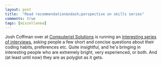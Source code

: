 ```yaml
---
layout: post
title:  "Read recommendation&ndash;perspective on skills series"
comments: true
tags: [miscellanea]
---
```



Josh Coffman over at [Computerist Solutions](http://computeristsolutions.com/) is running an [interesting series of interviews](http://computeristsolutions.com/blog/categories/interviews), asking people a few short and concise questions about their coding habits, preferences etc. Quite insightful, and he's bringing in interesting people who are extremely bright, very experienced, or both. And (at least until now) they are as polyglot as it gets.

